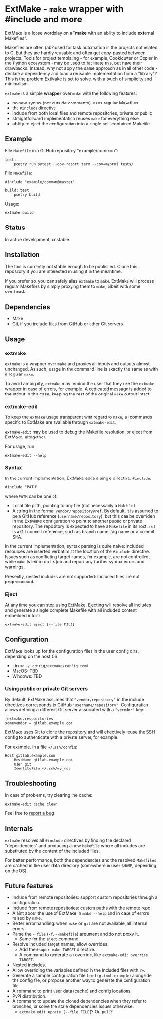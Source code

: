 # ExtMake - `make` wrapper with #include and more

ExtMake is a loose wordplay on a "**make** with an ability to include
**ext**ernal Makefiles".

Makefiles are often (ab?)used for task automation in the projects not related
to C. But they are hardly reusable and often get copy-pasted between projects.
Tools for project templating - for example, Cookicutter or Copier in the Python
ecosystem - may be used to facilitate this, but have their drawbacks. Instead,
why not apply the same approach as in all other code - declare a dependency and
load a reusable implementation from a "library"? This is the problem ExtMake is
set to solve, with a touch of simplicity and minimalism.

`extmake` is a simple **wrapper** over `make` with the following features:

 - no new syntax (not outside comments), uses regular Makefiles
 - the `#include` directive
 - include from both local files and remote repositories, private or public
 - straightforward implementation reuses `make` for everything else
 - ability to eject the configuration into a single self-contained Makefile

## Example

File `Makefile` in a GitHub repository "example/common":

    test:
        poetry run pytest --cov-report term --cov=myproj tests/

File `Makefile`:

    #include "example/common@master"

    build: test
        poetry build

Usage:

    extmake build

## Status

In active development, unstable.

## Installation

The tool is currently not stable enough to be published. Clone this repository
if you are interested in using it in the meantime.

If you prefer so, you can safely alias `extmake` to `make`. ExtMake will
process regular Makefiles by simply proxying them to `make`, albeit with some
overhead.

## Dependencies

 - Make
 - Git, if you include files from GitHub or other Git servers

## Usage

### extmake

`extmake` is a wrapper over `make` and proxies all inputs and outputs almost
unchanged. As such, usage in the command line is exactly the same as with a
regular `make`.

To avoid ambiguity, `extmake` may remind the user that they use the `extmake`
wrapper in case of errors, for example. A dedicated message is added to the
stdout in this case, keeping the rest of the original `make` output intact.

### extmake-edit

To keep the `extmake` usage transparent with regard to `make`, all commands
specific to ExtMake are available through `extmake-edit`.

`extmake-edit` may be used to debug the Makefile resolution, or eject from
ExtMake, altogether.

For usage, run:

    extmake-edit --help

### Syntax

In the current implementation, ExtMake adds a single directive: `#include`:

    #include "PATH"

where `PATH` can be one of:

 - Local file path, pointing to any file (not necessarily a `Makfile`)
 - A string in the format `vendor/repository@ref`. By default, it is assumed to
   be a GitHub reference (`username/repository`), but this can be overriden in
   the ExtMake configuration to point to another public or private repository.
   The repository is expected to have a `Makefile` in its root. `ref` is a Git
   commit reference, such as branch name, tag name or a commit SHA.

In the current implementation, syntax parsing is quite naive: included
resources are inserted verbatim at the location of the `#include` directive.
Issues such as conflicting target names, for example, are not controlled, while
`make` is left to do its job and report any further syntax errors and warnings.

Presently, nested includes are not supported: included files are not
preprocessed.

### Eject

At any time you can stop using ExtMake. Ejecting will resolve all includes and
generate a single complete Makefile with all included content embedded into it:

    extmake-edit eject [--file FILE]

## Configuration

ExtMake looks up for the configuration files in the user config dirs, depending
on the host OS:

 - Linux: `~/.config/extmake/config.toml`
 - MacOS: TBD
 - Windows: TBD

### Using public or private Git servers

By default, ExtMake assumes that `"vendor/repository"` in the include
directives corresponds to GitHub `"username/repository"`. Configuration allows
defining a different Git server associated with a `"verndor"` key:

    [extmake.respositories]
    somevendor = gitlab.example.com

ExtMake uses Git to clone the repository and will effectively reuse the SSH
config to authenticate with a private server, for example.

For example, in a file `~/.ssh/config`:

    Host gitlab.example.com
        HostName gitlab.example.com
        User git
        IdentityFile ~/.ssh/my_rsa

## Troubleshooting

In case of problems, try clearing the cache:

    extmake-edit cache clear

Feel free to [report a bug](https://github.com/candidtim/extmake/issues).

## Internals

`extmake` resolves all `#include` directives by finding the declared
"dependencies" and producing a new `Makefile` where all includes are
substituted by the content of the included files.

For better performance, both the dependencies and the resolved `Makefiles` are
cached in the user data directory (somewhere in user `$HOME`, depending on the
OS).

## Future features

 - Include from remote repositories: support custom repositories through a
   configuration.
 - Include from remote repositories: custom paths with the remote repo.
 - A hint about the use of ExtMake in `make --help` and in case of errors
   raised by `make`.
 - Better error handling: when `make` or `git` are not available, all internal
   errors.
 - Parse the `--file` (`-f`, `--makefile`) argument and do not proxy it.
   - Same for the `eject` command.
 - Resolve included target names, allow overrides.
   - Add the `#super make TARGET` directive.
   - A command to generate an override, like `extmake-edit override TARGET`.
 - Nested includes.
 - Allow overriding the variables defined in the included files with `?=`.
 - Generate a sample configuration file (`config.toml.example`) alongside the
   config file, or propose another way to generate the configuration file.
 - A command to print user data (cache) and config locations.
 - PyPI distribution.
 - A command to update the cloned dependencies when they refer to branches,
   or solve the stale dependencies issues otherwise.
   - `extmake-edit update [--file FILE]`? Or, `pull`?
